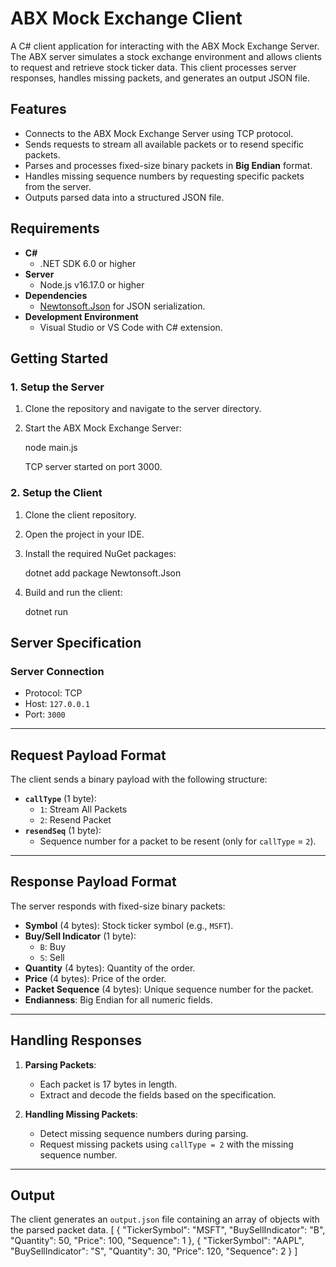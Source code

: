 # **ABX Mock Exchange Client**

A C# client application for interacting with the ABX Mock Exchange Server. The ABX server simulates a stock exchange environment and allows clients to request and retrieve stock ticker data. This client processes server responses, handles missing packets, and generates an output JSON file.


## **Features**
- Connects to the ABX Mock Exchange Server using TCP protocol.
- Sends requests to stream all available packets or to resend specific packets.
- Parses and processes fixed-size binary packets in **Big Endian** format.
- Handles missing sequence numbers by requesting specific packets from the server.
- Outputs parsed data into a structured JSON file.

## **Requirements**
- **C#**
  - .NET SDK 6.0 or higher
- **Server**
  - Node.js v16.17.0 or higher
- **Dependencies**
  - [Newtonsoft.Json](https://www.nuget.org/packages/Newtonsoft.Json/) for JSON serialization.
- **Development Environment**
  - Visual Studio or VS Code with C# extension.

## **Getting Started**

### **1. Setup the Server**
1. Clone the repository and navigate to the server directory.
2. Start the ABX Mock Exchange Server:
 
    node main.js
 
   TCP server started on port 3000.   

### **2. Setup the Client**
1. Clone the client repository.
2. Open the project in your IDE.
3. Install the required NuGet packages:
   
   dotnet add package Newtonsoft.Json
  
4. Build and run the client:
  
   dotnet run


## **Server Specification**

### **Server Connection**
- Protocol: TCP
- Host: `127.0.0.1`
- Port: `3000`

---

## **Request Payload Format**

The client sends a binary payload with the following structure:
- **`callType`** (1 byte):  
  - `1`: Stream All Packets  
  - `2`: Resend Packet  
- **`resendSeq`** (1 byte):  
  - Sequence number for a packet to be resent (only for `callType` = `2`).

---

## **Response Payload Format**

The server responds with fixed-size binary packets:
- **Symbol** (4 bytes): Stock ticker symbol (e.g., `MSFT`).  
- **Buy/Sell Indicator** (1 byte):  
  - `B`: Buy  
  - `S`: Sell  
- **Quantity** (4 bytes): Quantity of the order.  
- **Price** (4 bytes): Price of the order.  
- **Packet Sequence** (4 bytes): Unique sequence number for the packet.  
- **Endianness**: Big Endian for all numeric fields.

---

## **Handling Responses**

1. **Parsing Packets**:
   - Each packet is 17 bytes in length.
   - Extract and decode the fields based on the specification.

2. **Handling Missing Packets**:
   - Detect missing sequence numbers during parsing.
   - Request missing packets using `callType = 2` with the missing sequence number.

---

## **Output**

The client generates an `output.json` file containing an array of objects with the parsed packet data. 
[
  {
    "TickerSymbol": "MSFT",
    "BuySellIndicator": "B",
    "Quantity": 50,
    "Price": 100,
    "Sequence": 1
  },
  {
    "TickerSymbol": "AAPL",
    "BuySellIndicator": "S",
    "Quantity": 30,
    "Price": 120,
    "Sequence": 2
  }
]


